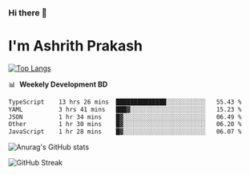 ### Hi there 👋
# I'm Ashrith Prakash

[![Top Langs](https://github-readme-stats.vercel.app/api/top-langs/?username=xxcheckmatexx&count_private=true&include_all_commits=true&show_icons=true&line_height=20&title_color=FFFFFF&icon_color=FFFFFF&text_color=FFFFFF&bg_color=0D1117&langs_count=8)](https://github.com/anuraghazra/github-readme-stats)

📊 &nbsp;**Weekely Development BD**

<!--START_SECTION:waka-->

```txt
TypeScript    13 hrs 26 mins  ██████████████░░░░░░░░░░░   55.43 %
YAML          3 hrs 41 mins   ███▓░░░░░░░░░░░░░░░░░░░░░   15.23 %
JSON          1 hr 34 mins    █▓░░░░░░░░░░░░░░░░░░░░░░░   06.49 %
Other         1 hr 30 mins    █▓░░░░░░░░░░░░░░░░░░░░░░░   06.20 %
JavaScript    1 hr 28 mins    █▓░░░░░░░░░░░░░░░░░░░░░░░   06.07 %
```

<!--END_SECTION:waka-->

![Anurag's GitHub stats](https://github-readme-stats.vercel.app/api?username=xxcheckmatexx&count_private=true&show_icons=true&theme=merko)  

![GitHub Streak](http://github-readme-streak-stats.herokuapp.com?user=xxcheckmatexx&theme=merko&hide_border=true&date_format=M%20j%5B%2C%20Y%5D&fire=DD0E0B)
<br/>
